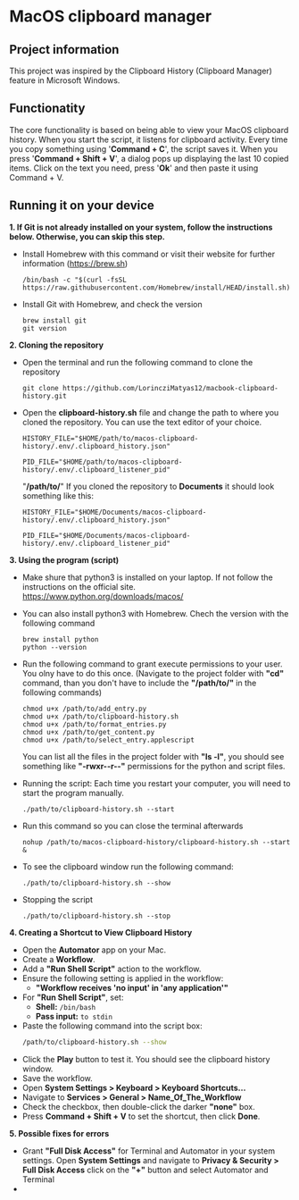 <!-- @format -->

# MacOS clipboard manager

## Project information

This project was inspired by the Clipboard History (Clipboard Manager) feature in Microsoft Windows.

## Functionatity

The core functionality is based on being able to view your MacOS clipboard history.
When you start the script, it listens for clipboard activity. Every time you copy something using '**Command + C**', the script saves it. When you press '**Command + Shift + V**', a dialog pops up displaying the last 10 copied items. Click on the text you need, press '**Ok**' and then paste it using Command + V.

## Running it on your device

**1. If Git is not already installed on your system, follow the instructions below. Otherwise, you can skip this step.**

-   Install Homebrew with this command or visit their website for further information (https://brew.sh)
    ```
    /bin/bash -c "$(curl -fsSL https://raw.githubusercontent.com/Homebrew/install/HEAD/install.sh)"
    ```
-   Install Git with Homebrew, and check the version
    ```
    brew install git
    git version
    ```

**2. Cloning the repository**

-   Open the terminal and run the following command to clone the repository

    ```
    git clone https://github.com/LorincziMatyas12/macbook-clipboard-history.git
    ```

-   Open the **clipboard-history.sh** file and change the path to where you cloned the repository. You can use the text editor of your choice.

    ```
    HISTORY_FILE="$HOME/path/to/macos-clipboard-history/.env/.clipboard_history.json"

    PID_FILE="$HOME/path/to/macos-clipboard-history/.env/.clipboard_listener_pid"
    ```

    "**/path/to/**" If you cloned the repository to **Documents** it should look something like this:

    ```
    HISTORY_FILE="$HOME/Documents/macos-clipboard-history/.env/.clipboard_history.json"

    PID_FILE="$HOME/Documents/macos-clipboard-history/.env/.clipboard_listener_pid"
    ```

**3. Using the program (script)**

-   Make shure that python3 is installed on your laptop. If not follow the instructions on the official site. https://www.python.org/downloads/macos/
-   You can also install python3 with Homebrew. Chech the version with the following command
    ```
    brew install python
    python --version
    ```

-   Run the following command to grant execute permissions to your user. You olny have to do this once. (Navigate to the project folder with **"cd"** command, than you don't have to include the **"/path/to/"** in the following commands)
    ```
    chmod u+x /path/to/add_entry.py
    chmod u+x /path/to/clipboard-history.sh
    chmod u+x /path/to/format_entries.py
    chmod u+x /path/to/get_content.py
    chmod u+x /path/to/select_entry.applescript
    ```
    You can list all the files in the project folder with **"ls -l"**, you should see something like **"-rwxr--r--"** permissions for the python and script files.
-   Running the script: Each time you restart your computer, you will need to start the program manually.
    ```
    ./path/to/clipboard-history.sh --start
    ```
-   Run this command so you can close the terminal afterwards
    ```
    nohup /path/to/macos-clipboard-history/clipboard-history.sh --start &
    ```
-   To see the clipboard window run the following command:
    ```
    ./path/to/clipboard-history.sh --show
    ```
-   Stopping the script
    ```
    ./path/to/clipboard-history.sh --stop
    ```

**4. Creating a Shortcut to View Clipboard History**

-   Open the **Automator** app on your Mac.
-   Create a **Workflow**.
-   Add a **"Run Shell Script"** action to the workflow.
-   Ensure the following setting is applied in the workflow:
    -   **"Workflow receives 'no input' in 'any application'"**
-   For **"Run Shell Script"**, set:
    -   **Shell:** `/bin/bash`
    -   **Pass input:** `to stdin`
-   Paste the following command into the script box:
    ```bash
    /path/to/clipboard-history.sh --show
    ```
-   Click the **Play** button to test it. You should see the clipboard history window.
-   Save the workflow.
-   Open **System Settings > Keyboard > Keyboard Shortcuts...**
-   Navigate to **Services > General > Name_Of_The_Workflow**
-   Check the checkbox, then double-click the darker **"none"** box.
-   Press **Command + Shift + V** to set the shortcut, then click **Done**.

**5. Possible fixes for errors**
-   Grant **"Full Disk Access"** for Terminal and Automator in your system settings. Open **System Settings** and navigate to **Privacy & Security > Full Disk Access** click on the **"+"** button and select Automator and Terminal
-   
